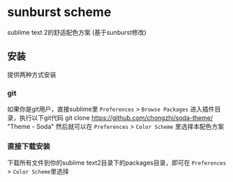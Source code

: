 # sunburst scheme
sublime text 2的舒适配色方案 (基于sunburst修改)

## 安装
提供两种方式安装

### git
如果你是git用户，直接sublime里 `Preferences` > `Browse Packages` 进入插件目录，执行以下git代码
    git clone https://github.com/chongzhi/soda-theme/ "Theme - Soda"
然后就可以在 `Preferences` > `Color Scheme` 里选择本配色方案

### 直接下载安装
下载所有文件到你的sublime text2目录下的packages目录，即可在 `Preferences` > `Color Scheme`里选择

